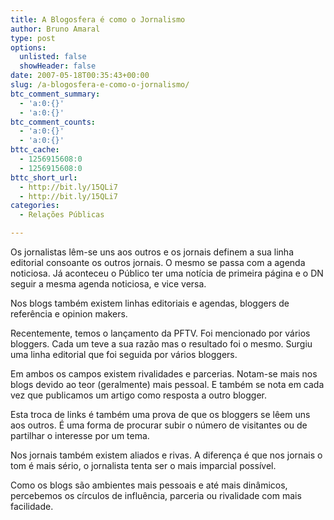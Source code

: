 ```yaml
---
title: A Blogosfera é como o Jornalismo
author: Bruno Amaral
type: post
options:
  unlisted: false
  showHeader: false
date: 2007-05-18T00:35:43+00:00
slug: /a-blogosfera-e-como-o-jornalismo/
btc_comment_summary:
  - 'a:0:{}'
  - 'a:0:{}'
btc_comment_counts:
  - 'a:0:{}'
  - 'a:0:{}'
bttc_cache:
  - 1256915608:0
  - 1256915608:0
bttc_short_url:
  - http://bit.ly/15QLi7
  - http://bit.ly/15QLi7
categories:
  - Relações Públicas

---
```

Os jornalistas lêm-se uns aos outros e os jornais definem a sua linha editorial consoante os outros jornais. O mesmo se passa com a agenda noticiosa. Já aconteceu o Público ter uma notícia de primeira página e o DN seguir a mesma agenda noticiosa, e vice versa.

Nos blogs também existem linhas editoriais e agendas, bloggers de referência e opinion makers.

Recentemente, temos o lançamento da PFTV. Foi mencionado por vários bloggers. Cada um teve a sua razão mas o resultado foi o mesmo. Surgiu uma linha editorial que foi seguida por vários bloggers.

Em ambos os campos existem rivalidades e parcerias. Notam-se mais nos blogs devido ao teor (geralmente) mais pessoal. E também se nota em cada vez que publicamos um artigo como resposta a outro blogger.

Esta troca de links é também uma prova de que os bloggers se lêem uns aos outros. É uma forma de procurar subir o número de visitantes ou de partilhar o interesse por um tema.

Nos jornais também existem aliados e rivas. A diferença é que nos jornais o tom é mais sério, o jornalista tenta ser o mais imparcial possível.

Como os blogs são ambientes mais pessoais e até mais dinâmicos, percebemos os círculos de influência, parceria ou rivalidade com mais facilidade.